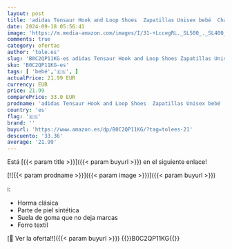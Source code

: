 ```yaml
---
layout: post
title: 'adidas Tensaur Hook and Loop Shoes  Zapatillas Unisex bebé  Chalk White/Aqua/Lilac  25 EU'
date: 2024-09-18 05:56:41
image: 'https://m.media-amazon.com/images/I/31-+LccegRL._SL500_._SL400_.jpg'
comments: true
category: ofertas
author: 'tole.es'
slug: 'B0C2QP11KG-es adidas Tensaur Hook and Loop Shoes Zapatillas Unisex bebé...'
sku: 'B0C2QP11KG-es'
tags: [ 'bebé','🇪🇸', ]
actualPrice: 21.99 EUR
currency: EUR
price: 21.99
comparePrice: 33.0 EUR
prodname: 'adidas Tensaur Hook and Loop Shoes  Zapatillas Unisex bebé  Chalk White/Aqua/Lilac  25 EU'
country: 'es'
flag: '🇪🇸'
brand: ''
buyurl: 'https://www.amazon.es/dp/B0C2QP11KG/?tag=tolees-21'
descuento: '33.36'
average: '21.99'
---
```


Está [{{< param title >}}]({{< param buyurl >}}) en el siguiente enlace!

[![{{< param prodname >}}]({{< param image >}})]({{< param buyurl >}})

ℹ️:

- Horma clásica
- Parte de piel sintética
- Suela de goma que no deja marcas
- Forro textil

[🛒 Ver la oferta!!]({{< param buyurl >}})
{{<world>}}B0C2QP11KG{{</world>}}
